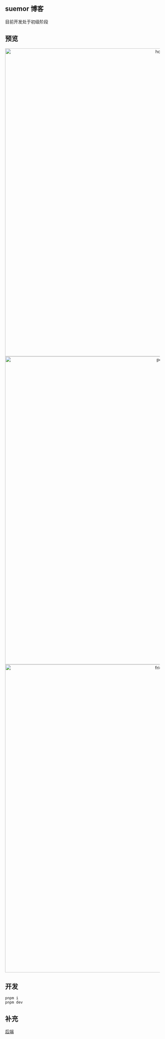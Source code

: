 ## suemor 博客

目前开发处于初级阶段

## 预览

<p align="middle">
<img src="https://y.suemor.com/imagessuemor-home-2.jpg" width="1000" alt="home"  />
<img src="https://y.suemor.com/imagessuemor-post-2.jpg" width="1000" alt="post"  />
<img src="https://y.suemor.com/imagessuemor-friends-2.jpg" width="1000" alt="friend"  />
</p>

## 开发

```
pnpm i
pnpm dev
```

## 补充

[后端](https://github.com/suemor233/suemor-core)
